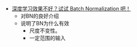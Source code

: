 * [深度学习效果不好？试试 Batch Normalization 吧！](https://mp.weixin.qq.com/s/UClpVb8PAi109ITHew82sw)
    * 对BN的良好介绍
    * 说明了BN为什么有效
        * 尺度不变性。
        * 一定范围的输入
